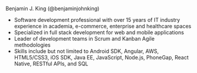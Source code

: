 Benjamin J. King (@benjaminjohnking)
- Software development professional with over 15 years of IT industry experience in academia, e-commerce, enterprise and healthcare spaces
- Specialized in full stack development for web and mobile applications
- Leader of development teams in Scrum and Kanban Agile methodologies
- Skills include but not limited to Android SDK, Angular, AWS, HTML5/CSS3, iOS SDK, Java EE, JavaScript, Node.js, PhoneGap, React Native, RESTful APIs, and SQL
